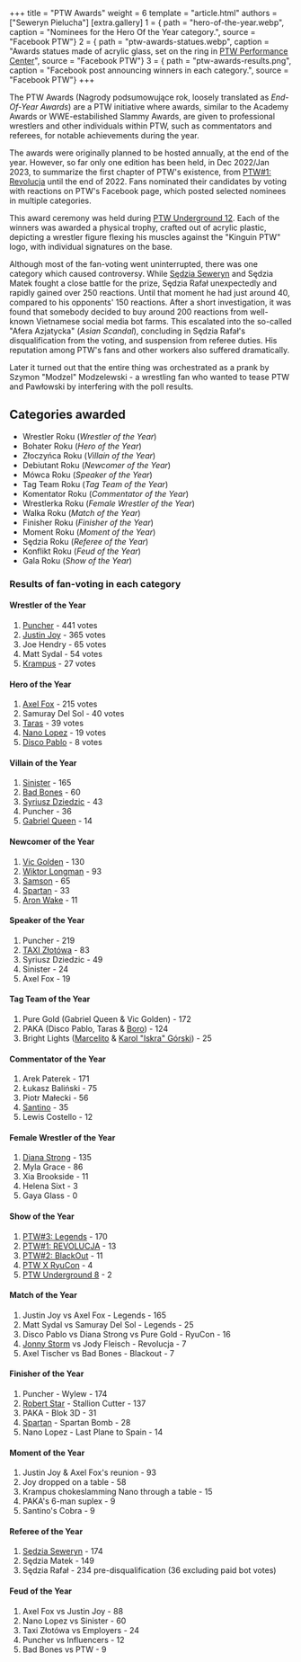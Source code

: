+++
title = "PTW Awards"
weight = 6
template = "article.html"
authors = ["Seweryn Pielucha"]
[extra.gallery]
1 = { path = "hero-of-the-year.webp", caption = "Nominees for the Hero Of the Year category.", source = "Facebook PTW"}
2 = { path = "ptw-awards-statues.webp", caption = "Awards statues made of acrylic glass, set on the ring in [PTW Performance Center](@/v/ptw-targowa.md)", source = "Facebook PTW"}
3 = { path = "ptw-awards-results.png", caption = "Facebook post announcing winners in each category.", source = "Facebook PTW"}
+++

The PTW Awards (Nagrody podsumowujące rok, loosely translated as _End-Of-Year Awards_) are a PTW initiative where awards, similar to the Academy Awards or WWE-estabilished Slammy Awards, are given to professional wrestlers and other individuals within PTW, such as commentators and referees, for notable achievements during the year.

<!-- more -->

The awards were originally planned to be hosted annually, at the end of the year.
However, so far only one edition has been held, in Dec 2022/Jan 2023, to summarize the first chapter of PTW's existence, from [PTW#1: Revolucja](@/e/ptw/2021-10-09-ptw-1-revolucja.md) until the end of 2022.
Fans nominated their candidates by voting with reactions on PTW's Facebook page, which posted selected nominees in multiple categories.

This award ceremony was held during [PTW Underground 12](@/e/ptw/2023-02-26-ptw-underground-12.md).
Each of the winners was awarded a physical trophy, crafted out of acrylic plastic, depicting a wrestler figure flexing his muscles against the "Kinguin PTW" logo, with individual signatures on the base.

Although most of the fan-voting went uninterrupted, there was one category which caused controversy.
While [Sędzia Seweryn](@/w/sedzia-seweryn.md) and Sędzia Matek fought a close battle for the prize, Sędzia Rafał unexpectedly and rapidly gained over 250 reactions.
Until that moment he had just around 40, compared to his opponents' 150 reactions.
After a short investigation, it was found that somebody decided to buy around 200 reactions from well-known Vietnamese social media bot farms.
This escalated into the so-called "Afera Azjatycka" (_Asian Scandal_), concluding in Sędzia Rafał's disqualification from the voting, and suspension from referee duties.
His reputation among PTW's fans and other workers also suffered dramatically.

Later it turned out that the entire thing was orchestrated as a prank by Szymon "Modzel" Modzelewski - a wrestling fan who wanted to tease PTW and Pawłowski by interfering with the poll results.

## Categories awarded

- Wrestler Roku (_Wrestler of the Year_)
- Bohater Roku (_Hero of the Year_)
- Złoczyńca Roku (_Villain of the Year_)
- Debiutant Roku (_Newcomer of the Year_)
- Mówca Roku (_Speaker of the Year_)
- Tag Team Roku (_Tag Team of the Year_)
- Komentator Roku (_Commentator of the Year_)
- Wrestlerka Roku (_Female Wrestler of the Year_)
- Walka Roku (_Match of the Year_)
- Finisher Roku (_Finisher of the Year_)
- Moment Roku (_Moment of the Year_)
- Sędzia Roku (_Referee of the Year_)
- Konflikt Roku (_Feud of the Year_)
- Gala Roku (_Show of the Year_)

### Results of fan-voting in each category

#### Wrestler of the Year

1. [Puncher](@/w/puncher.md) - 441 votes
2. [Justin Joy](@/w/justin-joy.md) - 365 votes
3. Joe Hendry - 65 votes
4. Matt Sydal - 54 votes
5. [Krampus](@/w/krampus.md) - 27 votes

#### Hero of the Year

1. [Axel Fox](@/w/axel-fox.md) - 215 votes
2. Samuray Del Sol - 40 votes
3. [Taras](@/w/taras.md) - 39 votes
4. [Nano Lopez](@/w/nano-lopez.md) - 19 votes
5. [Disco Pablo](@/w/disco-pablo.md) - 8 votes

#### Villain of the Year

1. [Sinister](@/w/sinister.md) - 165
2. [Bad Bones](@/w/bad-bones.md) - 60
3. [Syriusz Dziedzic](@/w/dziedzic.md) - 43
4. Puncher - 36
5. [Gabriel Queen](@/w/gabriel-queen.md) - 14

#### Newcomer of the Year

1. [Vic Golden](@/w/vic-golden.md) - 130
2. [Wiktor Longman](@/w/wiktor-longman.md) - 93
3. [Samson](@/w/samson.md) - 65
4. [Spartan](@/w/spartan.md) - 33
5. [Aron Wake](@/w/aron-wake.md) - 11

#### Speaker of the Year

1. Puncher - 219
2. [TAXI Złotówa](@/w/taxi-zlotowa.md) - 83
3. Syriusz Dziedzic - 49
4. Sinister - 24
5. Axel Fox - 19

#### Tag Team of the Year

1. Pure Gold (Gabriel Queen & Vic Golden) - 172
2. PAKA (Disco Pablo, Taras & [Boro](@/w/boro.md)) - 124
3. Bright Lights ([Marcelito](@/w/marcelito.md) & [Karol "Iskra" Górski](@/w/iskra.md)) - 25

#### Commentator of the Year

1. Arek Paterek - 171
2. Łukasz Baliński - 75
3. Piotr Małecki - 56
4. [Santino](@/w/santino.md) - 35
5. Lewis Costello - 12

#### Female Wrestler of the Year

1. [Diana Strong](@/w/diana-strong.md) - 135
2. Myla Grace - 86
3. Xia Brookside - 11
4. Helena Sixt - 3
5. Gaya Glass - 0

#### Show of the Year

1. [PTW#3: Legends](@/e/ptw/2022-11-26-ptw-3-legends.md) - 170
2. [PTW#1: REVOLUCJA](@/e/ptw/2021-10-09-ptw-1-revolucja.md) - 13
3. [PTW#2: BlackOut](@/e/ptw/2022-02-19-ptw-2-blackout.md) - 11
4. [PTW X RyuCon](@/e/ptw/2022-07-31-ptw-x-ryucon.md) - 4
5. [PTW Underground 8](@/e/ptw/2022-09-25-ptw-underground-8.md) - 2

#### Match of the Year

1. Justin Joy vs Axel Fox - Legends - 165
2. Matt Sydal vs Samuray Del Sol - Legends - 25
3. Disco Pablo vs Diana Strong vs Pure Gold - RyuCon - 16
4. [Jonny Storm](@/w/jonny-storm.md) vs Jody Fleisch - Revolucja - 7
5. Axel Tischer vs Bad Bones - Blackout - 7

#### Finisher of the Year

1. Puncher - Wylew - 174
2. [Robert Star](@/w/robert-star.md) - Stallion Cutter - 137
3. PAKA - Blok 3D - 31
4. [Spartan](@/w/spartan.md) - Spartan Bomb - 28
5. Nano Lopez - Last Plane to Spain - 14

#### Moment of the Year

1. Justin Joy & Axel Fox's reunion - 93
2. Joy dropped on a table - 58
3. Krampus chokeslamming Nano through a table - 15
4. PAKA's 6-man suplex - 9
5. Santino's Cobra - 9

#### Referee of the Year

1. [Sędzia Seweryn](@/w/sedzia-seweryn.md) - 174
2. Sędzia Matek - 149
3. Sędzia Rafał - 234 pre-disqualification (36 excluding paid bot votes)

#### Feud of the Year

1. Axel Fox vs Justin Joy - 88
2. Nano Lopez vs Sinister - 60
3. Taxi Złotówa vs Employers - 24
4. Puncher vs Influencers - 12
5. Bad Bones vs PTW - 9
